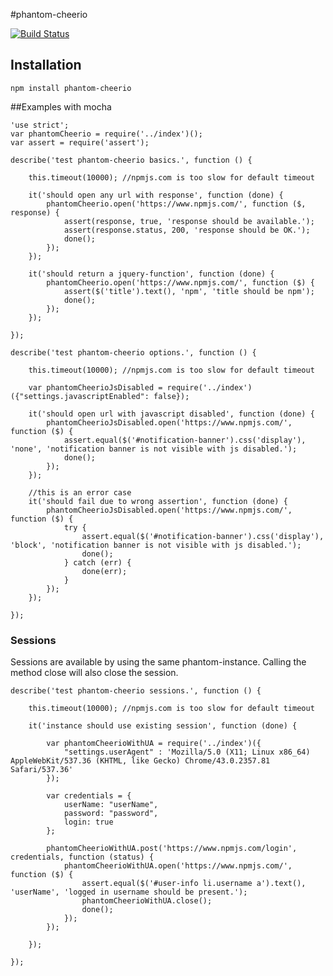 #phantom-cheerio

[![Build Status](https://travis-ci.org/motortalk/phantom-cheerio.svg?branch=master)](https://travis-ci.org/motortalk/phantom-cheerio)

## Installation

    npm install phantom-cheerio

##Examples with mocha 

    'use strict';
    var phantomCheerio = require('../index')();
    var assert = require('assert');
    
    describe('test phantom-cheerio basics.', function () {
    
        this.timeout(10000); //npmjs.com is too slow for default timeout
    
        it('should open any url with response', function (done) {
            phantomCheerio.open('https://www.npmjs.com/', function ($, response) {
                assert(response, true, 'response should be available.');
                assert(response.status, 200, 'response should be OK.');
                done();
            });
        });
    
        it('should return a jquery-function', function (done) {
            phantomCheerio.open('https://www.npmjs.com/', function ($) {
                assert($('title').text(), 'npm', 'title should be npm');
                done();
            });
        });
    
    });
    
    describe('test phantom-cheerio options.', function () {
    
        this.timeout(10000); //npmjs.com is too slow for default timeout
    
        var phantomCheerioJsDisabled = require('../index')({"settings.javascriptEnabled": false});
    
        it('should open url with javascript disabled', function (done) {
            phantomCheerioJsDisabled.open('https://www.npmjs.com/', function ($) {
                assert.equal($('#notification-banner').css('display'), 'none', 'notification banner is not visible with js disabled.');
                done();
            });
        });
    
        //this is an error case
        it('should fail due to wrong assertion', function (done) {
            phantomCheerioJsDisabled.open('https://www.npmjs.com/', function ($) {
                try {
                    assert.equal($('#notification-banner').css('display'), 'block', 'notification banner is not visible with js disabled.');
                    done();
                } catch (err) {
                    done(err);
                }
            });
        });
    
    });
        
### Sessions
Sessions are available by using the same phantom-instance. Calling the method close will also close the session.
    
    describe('test phantom-cheerio sessions.', function () {
    
        this.timeout(10000); //npmjs.com is too slow for default timeout
    
        it('instance should use existing session', function (done) {
    
            var phantomCheerioWithUA = require('../index')({
                "settings.userAgent" : 'Mozilla/5.0 (X11; Linux x86_64) AppleWebKit/537.36 (KHTML, like Gecko) Chrome/43.0.2357.81 Safari/537.36'
            });
    
            var credentials = {
                userName: "userName",
                password: "password",
                login: true
            };
    
            phantomCheerioWithUA.post('https://www.npmjs.com/login', credentials, function (status) {
                phantomCheerioWithUA.open('https://www.npmjs.com/', function ($) {
                    assert.equal($('#user-info li.username a').text(), 'userName', 'logged in username should be present.');
                    phantomCheerioWithUA.close();                    
                    done();
                });
            });
    
        });
    
    });
